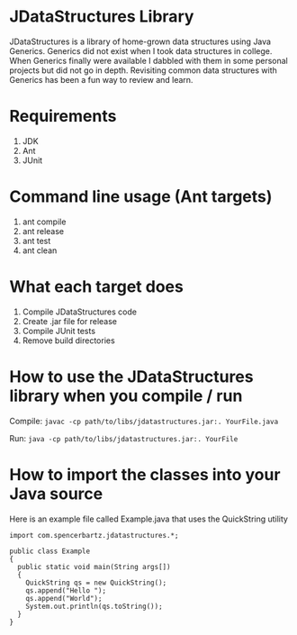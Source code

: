 # JDataStructures Library
JDataStructures is a library of home-grown data structures using Java Generics.
Generics did not exist when I took data structures in college. When Generics finally were 
available I dabbled with them in some personal projects but did not go in depth.
Revisiting common data structures with Generics has been a fun way to review and learn.

# Requirements
1. JDK
2. Ant
3. JUnit

# Command line usage (Ant targets)
1. ant compile
2. ant release
3. ant test
4. ant clean

# What each target does
1. Compile JDataStructures code
2. Create .jar file for release
3. Compile JUnit tests
4. Remove build directories

# How to use the JDataStructures library when you compile / run
Compile:
```javac -cp path/to/libs/jdatastructures.jar:. YourFile.java```

Run:
```java -cp path/to/libs/jdatastructures.jar:. YourFile```

# How to import the classes into your Java source
Here is an example file called Example.java that uses the QuickString utility
```
import com.spencerbartz.jdatastructures.*;

public class Example
{
  public static void main(String args[])
  {
    QuickString qs = new QuickString();
    qs.append("Hello ");
    qs.append("World");
    System.out.println(qs.toString());
  }
}
```

